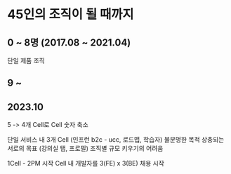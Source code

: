 # 45인의 조직이 될 때까지

## 0 ~ 8명 (2017.08 ~ 2021.04)

단일 제품 조직

## 9 ~ 


## 2023.10

5 -> 4개 Cell로 Cell 숫자 축소

단일 서비스 내 3개 Cell (인프런 b2c - ucc, 로드맵, 학습자)
불문명한 목적
상충되는 서로의 목표 (강의실 탭, 프로필)
조직별 규모 키우기의 어려움

1Cell - 2PM 시작
Cell 내 개발자를 3(FE) x 3(BE) 채용 시작
